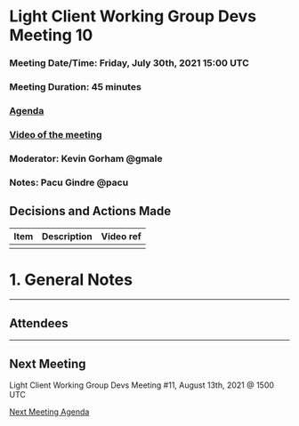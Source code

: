 # Light Client Working Group Devs Meeting 10
### Meeting Date/Time: Friday, July 30th, 2021 15:00 UTC
### Meeting Duration: 45 minutes
### [Agenda](https://github.com/zcash/lcwg/issues/17)
### [Video of the meeting](not-recorded)
### Moderator: Kevin Gorham @gmale
### Notes: Pacu Gindre @pacu

## Decisions and Actions Made
| Item | Description | Video ref |
| ------------- | ----------- | --------- |
| | ||

# 1. General Notes
-------------------------------------------
## Attendees

---------------------------------------

## Next Meeting
Light Client Working Group Devs Meeting #11, August 13th, 2021 @ 1500 UTC

[Next Meeting Agenda](https://github.com/zcash/lcwg/issues/TKTKTK)

